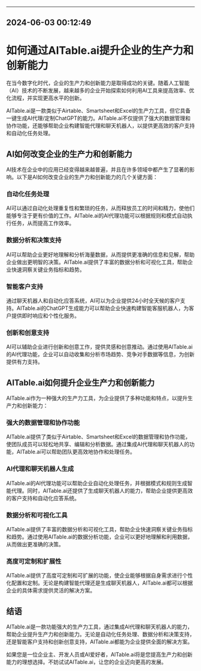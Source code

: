 

---------------------------------------------
2024-06-03 00:12:49
---------------------------------------------

# 如何通过AITable.ai提升企业的生产力和创新能力

在当今数字化时代，企业的生产力和创新能力是取得成功的关键。随着人工智能（AI）技术的不断发展，越来越多的企业开始探索如何利用AI工具来提高效率、优化流程，并实现更高水平的创新。

AITable.ai是一款类似于Airtable、Smartsheet和Excel的生产力工具，但它具备一键生成AI代理/定制ChatGPT的能力。AITable.ai不仅提供了强大的数据管理和协作功能，还能够帮助企业构建智能代理和聊天机器人，以提供更高效的客户支持和自动化任务处理。

## AI如何改变企业的生产力和创新能力

AI技术在企业中的应用已经变得越来越普遍，并且在许多领域中都产生了显著的影响。以下是AI如何改变企业的生产力和创新能力的几个关键方面：

### 自动化任务处理

AI可以通过自动化处理重复性和繁琐的任务，从而释放员工的时间和精力，使他们能够专注于更有价值的工作。AITable.ai的AI代理功能可以根据规则和模式自动执行任务，从而提高工作效率。

### 数据分析和决策支持

AI可以帮助企业更好地理解和分析海量数据，从而提供更准确的信息和见解，帮助企业做出更明智的决策。AITable.ai提供了丰富的数据分析和可视化工具，帮助企业快速洞察关键业务指标和趋势。

### 智能客户支持

通过聊天机器人和自动化应答系统，AI可以为企业提供24小时全天候的客户支持。AITable.ai的ChatGPT生成能力可以帮助企业快速构建智能客服机器人，为客户提供即时响应和个性化服务。

### 创新和创意支持

AI可以辅助企业进行创新和创意工作，提供灵感和创意推动。通过使用AITable.ai的AI代理功能，企业可以自动收集和分析市场趋势、竞争对手数据等信息，为创新提供有力支持。

## AITable.ai如何提升企业生产力和创新能力

AITable.ai作为一种强大的生产力工具，为企业提供了多种功能和特点，以提升生产力和创新能力：

### 强大的数据管理和协作功能

AITable.ai提供了类似于Airtable、Smartsheet和Excel的数据管理和协作功能，使团队成员可以轻松地共享、编辑和分析数据。通过集成AI代理和聊天机器人的功能，AITable.ai可以帮助团队更高效地协作和处理任务。

### AI代理和聊天机器人生成

AITable.ai的AI代理功能可以帮助企业自动化处理任务，并根据模式和规则生成智能代理。同时，AITable.ai还提供了生成聊天机器人的能力，帮助企业提供更高效的客户支持和自动化应答系统。

### 数据分析和可视化工具

AITable.ai提供了丰富的数据分析和可视化工具，帮助企业快速洞察关键业务指标和趋势。通过使用AITable.ai的数据分析功能，企业可以更好地理解和利用数据，从而做出更准确的决策。

### 高度可定制和扩展性

AITable.ai提供了高度可定制和可扩展的功能，使企业能够根据自身需求进行个性化配置和定制。无论是构建智能代理还是生成聊天机器人，AITable.ai都可以根据企业的具体需求提供灵活的解决方案。

## 结语

AITable.ai是一款功能强大的生产力工具，通过集成AI代理和聊天机器人的能力，帮助企业提升生产力和创新能力。无论是自动化任务处理、数据分析和决策支持，还是智能客户支持和创新创意支持，AITable.ai都能为企业提供全面的解决方案。

如果您是一位企业主、开发人员或AI爱好者，AITable.ai将是您提高生产力和创新能力的理想选择。不妨试试AITable.ai，让您的企业迈向更高的发展。